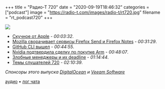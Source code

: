 +++
title = "Радио-Т 720"
date = "2020-09-19T18:46:32"
categories = ["podcast"]
image = "https://radio-t.com/images/radio-t/rt720.jpg"
filename = "rt_podcast720"
+++

![](https://radio-t.com/images/radio-t/rt720.jpg)

- [Скучное от Apple](https://9to5mac.com/2020/09/15/apple-september-event-ipad-air-apple-watch/) - *00:03:32*.
- [Mozilla сворачивает сервисы Firefox Send и Firefox Notes](https://www.opennet.ru/opennews/art.shtml?num=53739) - *00:31:29*.
- [GitHub CLI вышел](https://github.blog/2020-09-17-github-cli-1-0-is-now-available/) - *00:44:55*.
- [Nvidia подтвердила сделку по покупке Arm](https://habr.com/ru/news/t/518968/) - *00:48:07*.
- [Злобные менеджеры и их deadline](http://misc-stuff.terraaeon.com/articles/engineering-deadlines.html/) - *01:14:44*.
- [Темы слушателей 720](https://radio-t.com/p/2020/09/16/prep-720/) - *02:10:39*.

*Спонсоры этого выпуска [DigitalOcean](https://do.co/radiot) и [Veeam Software](http://vee.am/get-free-trial)*


[аудио](https://cdn.radio-t.com/rt_podcast720.mp3) • [лог чата](https://chat.radio-t.com/logs/radio-t-720.html)
<audio src="https://cdn.radio-t.com/rt_podcast720.mp3" preload="none"></audio>
